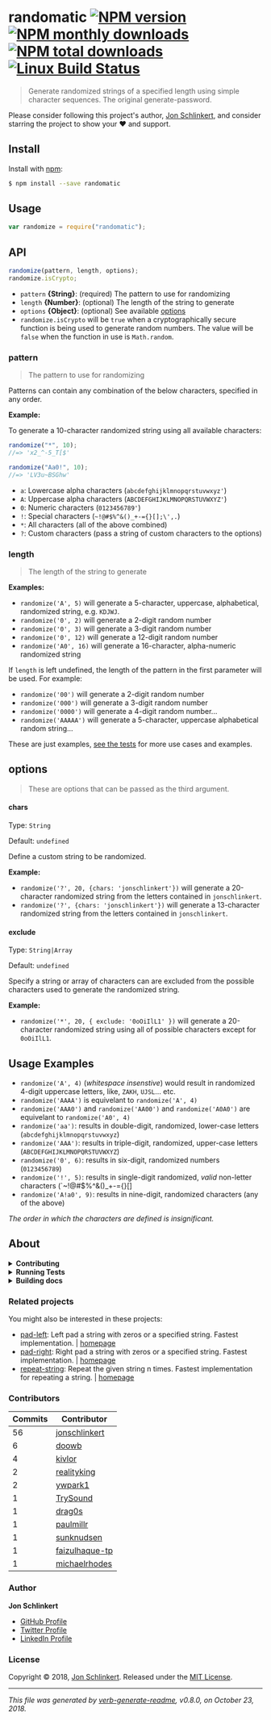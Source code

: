 # randomatic [![NPM version](https://img.shields.io/npm/v/randomatic.svg?style=flat)](https://www.npmjs.com/package/randomatic) [![NPM monthly downloads](https://img.shields.io/npm/dm/randomatic.svg?style=flat)](https://npmjs.org/package/randomatic) [![NPM total downloads](https://img.shields.io/npm/dt/randomatic.svg?style=flat)](https://npmjs.org/package/randomatic) [![Linux Build Status](https://img.shields.io/travis/jonschlinkert/randomatic.svg?style=flat&label=Travis)](https://travis-ci.org/jonschlinkert/randomatic)

> Generate randomized strings of a specified length using simple character sequences. The original generate-password.

Please consider following this project's author, [Jon Schlinkert](https://github.com/jonschlinkert), and consider starring the project to show your :heart: and support.

## Install

Install with [npm](https://www.npmjs.com/):

```sh
$ npm install --save randomatic
```

## Usage

```js
var randomize = require("randomatic");
```

## API

```js
randomize(pattern, length, options);
randomize.isCrypto;
```

- `pattern` **{String}**: (required) The pattern to use for randomizing
- `length` **{Number}**: (optional) The length of the string to generate
- `options` **{Object}**: (optional) See available [options](#options)
- `randomize.isCrypto` will be `true` when a cryptographically secure function is being used to generate random numbers. The value will be `false` when the function in use is `Math.random`.

### pattern

> The pattern to use for randomizing

Patterns can contain any combination of the below characters, specified in any order.

**Example:**

To generate a 10-character randomized string using all available characters:

```js
randomize("*", 10);
//=> 'x2_^-5_T[$'

randomize("Aa0!", 10);
//=> 'LV3u~BSGhw'
```

- `a`: Lowercase alpha characters (`abcdefghijklmnopqrstuvwxyz'`)
- `A`: Uppercase alpha characters (`ABCDEFGHIJKLMNOPQRSTUVWXYZ'`)
- `0`: Numeric characters (`0123456789'`)
- `!`: Special characters (`~!@#$%^&()_+-={}[];\',.`)
- `*`: All characters (all of the above combined)
- `?`: Custom characters (pass a string of custom characters to the options)

### length

> The length of the string to generate

**Examples:**

- `randomize('A', 5)` will generate a 5-character, uppercase, alphabetical, randomized string, e.g. `KDJWJ`.
- `randomize('0', 2)` will generate a 2-digit random number
- `randomize('0', 3)` will generate a 3-digit random number
- `randomize('0', 12)` will generate a 12-digit random number
- `randomize('A0', 16)` will generate a 16-character, alpha-numeric randomized string

If `length` is left undefined, the length of the pattern in the first parameter will be used. For example:

- `randomize('00')` will generate a 2-digit random number
- `randomize('000')` will generate a 3-digit random number
- `randomize('0000')` will generate a 4-digit random number...
- `randomize('AAAAA')` will generate a 5-character, uppercase alphabetical random string...

These are just examples, [see the tests](./test.js) for more use cases and examples.

## options

> These are options that can be passed as the third argument.

#### chars

Type: `String`

Default: `undefined`

Define a custom string to be randomized.

**Example:**

- `randomize('?', 20, {chars: 'jonschlinkert'})` will generate a 20-character randomized string from the letters contained in `jonschlinkert`.
- `randomize('?', {chars: 'jonschlinkert'})` will generate a 13-character randomized string from the letters contained in `jonschlinkert`.

#### exclude

Type: `String|Array`

Default: `undefined`

Specify a string or array of characters can are excluded from the possible characters used to generate the randomized string.

**Example:**

- `randomize('*', 20, { exclude: '0oOiIlL1' })` will generate a 20-character randomized string using all of possible characters except for `0oOiIlL1`.

## Usage Examples

- `randomize('A', 4)` (_whitespace insenstive_) would result in randomized 4-digit uppercase letters, like, `ZAKH`, `UJSL`... etc.
- `randomize('AAAA')` is equivelant to `randomize('A', 4)`
- `randomize('AAA0')` and `randomize('AA00')` and `randomize('A0A0')` are equivelant to `randomize('A0', 4)`
- `randomize('aa')`: results in double-digit, randomized, lower-case letters (`abcdefghijklmnopqrstuvwxyz`)
- `randomize('AAA')`: results in triple-digit, randomized, upper-case letters (`ABCDEFGHIJKLMNOPQRSTUVWXYZ`)
- `randomize('0', 6)`: results in six-digit, randomized numbers (`0123456789`)
- `randomize('!', 5)`: results in single-digit randomized, _valid_ non-letter characters (`~!@#$%^&()\_+-={}[]
- `randomize('A!a0', 9)`: results in nine-digit, randomized characters (any of the above)

_The order in which the characters are defined is insignificant._

## About

<details>
<summary><strong>Contributing</strong></summary>

Pull requests and stars are always welcome. For bugs and feature requests, [please create an issue](../../issues/new).

</details>

<details>
<summary><strong>Running Tests</strong></summary>

Running and reviewing unit tests is a great way to get familiarized with a library and its API. You can install dependencies and run tests with the following command:

```sh
$ npm install && npm test
```

</details>

<details>
<summary><strong>Building docs</strong></summary>

_(This project's readme.md is generated by [verb](https://github.com/verbose/verb-generate-readme), please don't edit the readme directly. Any changes to the readme must be made in the [.verb.md](.verb.md) readme template.)_

To generate the readme, run the following command:

```sh
$ npm install -g verbose/verb#dev verb-generate-readme && verb
```

</details>

### Related projects

You might also be interested in these projects:

- [pad-left](https://www.npmjs.com/package/pad-left): Left pad a string with zeros or a specified string. Fastest implementation. | [homepage](https://github.com/jonschlinkert/pad-left "Left pad a string with zeros or a specified string. Fastest implementation.")
- [pad-right](https://www.npmjs.com/package/pad-right): Right pad a string with zeros or a specified string. Fastest implementation. | [homepage](https://github.com/jonschlinkert/pad-right "Right pad a string with zeros or a specified string. Fastest implementation.")
- [repeat-string](https://www.npmjs.com/package/repeat-string): Repeat the given string n times. Fastest implementation for repeating a string. | [homepage](https://github.com/jonschlinkert/repeat-string "Repeat the given string n times. Fastest implementation for repeating a string.")

### Contributors

| **Commits** | **Contributor**                                     |
| ----------- | --------------------------------------------------- |
| 56          | [jonschlinkert](https://github.com/jonschlinkert)   |
| 6           | [doowb](https://github.com/doowb)                   |
| 4           | [kivlor](https://github.com/kivlor)                 |
| 2           | [realityking](https://github.com/realityking)       |
| 2           | [ywpark1](https://github.com/ywpark1)               |
| 1           | [TrySound](https://github.com/TrySound)             |
| 1           | [drag0s](https://github.com/drag0s)                 |
| 1           | [paulmillr](https://github.com/paulmillr)           |
| 1           | [sunknudsen](https://github.com/sunknudsen)         |
| 1           | [faizulhaque-tp](https://github.com/faizulhaque-tp) |
| 1           | [michaelrhodes](https://github.com/michaelrhodes)   |

### Author

**Jon Schlinkert**

- [GitHub Profile](https://github.com/jonschlinkert)
- [Twitter Profile](https://twitter.com/jonschlinkert)
- [LinkedIn Profile](https://linkedin.com/in/jonschlinkert)

### License

Copyright © 2018, [Jon Schlinkert](https://github.com/jonschlinkert).
Released under the [MIT License](LICENSE).

---

_This file was generated by [verb-generate-readme](https://github.com/verbose/verb-generate-readme), v0.8.0, on October 23, 2018._
